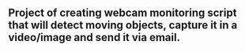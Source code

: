 ## Project of creating webcam monitoring script that will detect moving objects, capture it in a video/image and send it via email.
